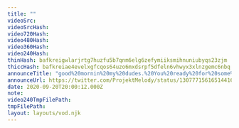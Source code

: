 ```yaml
---
title: ""
videoSrc: 
videoSrcHash: 
video720Hash: 
video480Hash: 
video360Hash: 
video240Hash: 
thinHash: bafkreigwlarjrtg7huzfu5b7qnm6elg6zefymiiksmihnuniubyqs23zjm
thiccHash: bafkreiae4evelxgfcqos64uzo6mxdsrpf5dfeln6vhwyx3xlnzgemc6nbq
announceTitle: "good%20mornin%20my%20dudes.%20You%20ready%20for%20some%20double%20%28platform%29%20penetration%3F%3F"
announceUrl: https://twitter.com/ProjektMelody/status/1307771561651441665
date: 2020-09-20T20:00:12.000Z
note: 
video240TmpFilePath: 
tmpFilePath: 
layout: layouts/vod.njk
---
```

